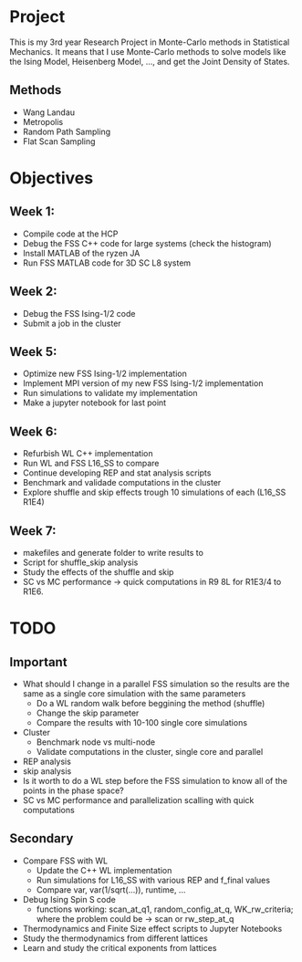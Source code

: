 # Project

This is my 3rd year Research Project in Monte-Carlo methods in Statistical Mechanics. It means that I use Monte-Carlo methods to solve models like the Ising Model, Heisenberg Model, ..., and get the Joint Density of States.

## Methods

* Wang Landau
* Metropolis
* Random Path Sampling
* Flat Scan Sampling

# Objectives
## Week 1:
* Compile code at the HCP
* Debug the FSS C++ code for large systems (check the histogram)
* Install MATLAB of the ryzen JA
* Run FSS MATLAB code for 3D SC L8 system

## Week 2: 
* Debug the FSS Ising-1/2 code
* Submit a job in the cluster

## Week 5:
* Optimize new FSS Ising-1/2 implementation
* Implement MPI version of my new FSS Ising-1/2 implementation
* Run simulations to validate my implementation
* Make a jupyter notebook for last point

## Week 6:
* Refurbish WL C++ implementation
* Run WL and FSS L16_SS to compare
* Continue developing REP and stat analysis scripts
* Benchmark and validade computations in the cluster
* Explore shuffle and skip effects trough 10 simulations of each (L16_SS R1E4)

## Week 7:
* makefiles and generate folder to write results to
* Script for shuffle_skip analysis
* Study the effects of the shuffle and skip
* SC vs MC performance -> quick computations in R9 8L for R1E3/4 to R1E6.

# TODO
## Important

* What should I change in a parallel FSS simulation so the results are the same as a single core simulation with the same parameters
  * Do a WL random walk before beggining the method (shuffle)
  * Change the skip parameter
  * Compare the results with 10-100 single core simulations
* Cluster
  * Benchmark node vs multi-node
  * Validate computations in the cluster, single core and parallel
* REP analysis
* skip analysis
* Is it worth to do a WL step before the FSS simulation to know all of the points in the phase space?
* SC vs MC performance and parallelization scalling with quick computations

## Secondary

* Compare FSS with WL
  * Update the C++ WL implementation
  * Run simulations for L16_SS with various REP and f_final values
  * Compare var, var(1/sqrt(...)), runtime, ...
* Debug Ising Spin S code
  * functions working: scan_at_q1, random_config_at_q, WK_rw_criteria; where the problem could be -> scan or rw_step_at_q
* Thermodynamics and Finite Size effect scripts to Jupyter Notebooks
* Study the thermodynamics from different lattices
* Learn and study the critical exponents from lattices


